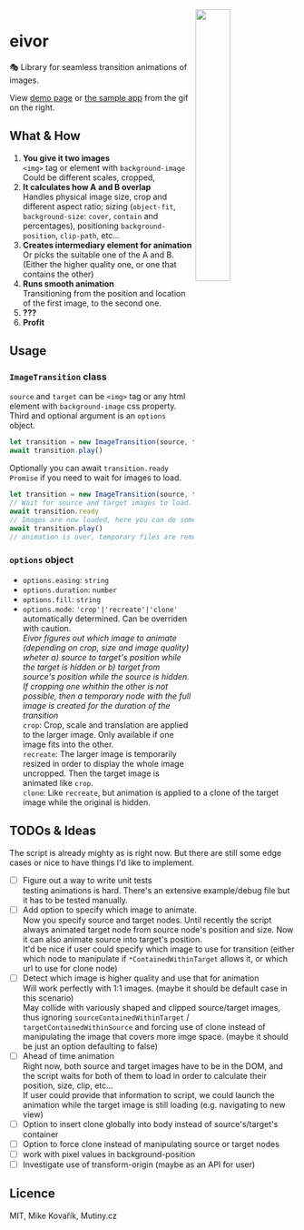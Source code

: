 <img src="https://raw.githubusercontent.com/MikeKovarik/exifr/exifr/img/app-demo.gif" width="35%" align="right">

# eivor

🎭 Library for seamless transition animations of images.

View [demo page](https://mutiny.cz/eivor/) or [the sample app](https://flexus-next.netlify.app/demos/google-photos/grid-detail.html) from the gif on the right.

## What & How

1. **You give it two images**
<br>`<img>` tag or element with `background-image`
<br>Could be different scales, cropped, 
2. **It calculates how A and B overlap**
<br>Handles physical image size, crop and different aspect ratio; sizing (`object-fit`, `background-size`: `cover`, `contain` and percentages), positioning `background-position`, `clip-path`, etc...
4. **Creates intermediary element for animation**
<br>Or picks the suitable one of the A and B. (Either the higher quality one, or one that contains the other)
3. **Runs smooth animation**
<br>Transitioning from the position and location of the first image, to the second one.
4. **???**
5. **Profit**

## Usage

### `ImageTransition` class

`source` and `target` can be `<img>` tag or any html element with `background-image` css property. Third and optional argument is an `options` object.

```js
let transition = new ImageTransition(source, target, {duration: 1000})
await transition.play()
```

Optionally you can await `transition.ready` `Promise` if you need to wait for images to load.

```js
let transition = new ImageTransition(source, target)
// Wait for source and target images to load. Calculating position delta hasn't yet begun.
await transition.ready
// Images are now loaded, here you can do something
await transition.play()
// animation is over, temporary files are removed from DOM, source and target have returned to their original positions, any additional CSS props are removed.
```

### `options` object

* `options.easing`: `string`
* `options.duration`: `number`
* `options.fill`: `string`
* `options.mode`: `'crop'|'recreate'|'clone'` automatically determined. Can be overriden with caution.
<br>*Eivor figures out which image to animate (depending on crop, size and image quality) wheter a) source to target's position while the target is hidden or b) target from source's position while the source is hidden. If cropping one whithin the other is not possible, then a temporary node with the full image is created for the duration of the transition*
<br>`crop`: Crop, scale and translation are applied to the larger image. Only available if one image fits into the other.
<br>`recreate`: The larger image is temporarily resized in order to display the whole image uncropped. Then the target image is animated like `crop`.
<br>`clone`: Like `recreate`, but animation is applied to a clone of the target image while the original is hidden. 

## TODOs & Ideas

The script is already mighty as is right now. But there are still some edge cases or nice to have things I'd like to implement.

* [ ] Figure out a way to write unit tests
<br> testing animations is hard. There's an extensive example/debug file but it has to be tested manually.
* [ ] Add option to specify which image to animate.
<br> Now you specify source and target nodes. Until recently the script always animated target node from source node's position and size. Now it can also animate source into target's position.
<br> It'd be nice if user could specify which image to use for transition (either which node to manipulate if `*ContainedWithinTarget` allows it, or which url to use for clone node)
* [ ] Detect which image is higher quality and use that for animation
<br> Will work perfectly with 1:1 images. (maybe it should be default case in this scenario)
<br> May collide with variously shaped and clipped source/target images, thus ignoring `sourceContainedWithinTarget` / `targetContainedWithinSource` and forcing use of clone instead of manipulating the image that covers more imge space. (maybe it should be just an option defaulting to false)
* [ ] Ahead of time animation
<br> Right now, both source and target images have to be in the DOM, and the script waits for both of them to load in order to calculate their position, size, clip, etc...
<br> If user could provide that information to script, we could launch the animation while the target image is still loading (e.g. navigating to new view)
* [ ] Option to insert clone globally into body instead of source's/target's container
* [ ] Option to force clone instead of manipulating source or target nodes
* [ ] work with pixel values in background-position
* [ ] Investigate use of transform-origin (maybe as an API for user)

## Licence

MIT, Mike Kovařík, Mutiny.cz